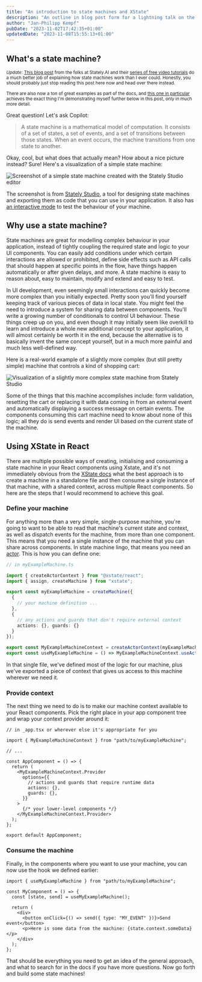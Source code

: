 ```yaml
---
title: "An introduction to state machines and XState"
description: "An outline in blog post form for a lightning talk on the same topic"
author: "Jan-Philipp Kempf"
pubDate: "2023-11-02T17:42:35+01:00"
updatedDate: "2023-11-08T15:55:13+01:00"
---
```


## What's a state machine?

<small>_Update:_ [This blog post](https://stately.ai/blog/2023-10-05-what-is-a-state-machine) from the folks at Stately.AI and their [series of free video tutorials](https://www.youtube.com/playlist?list=PLvWgkXBB3dd4I_l-djWVU2UGPyBgKfnTQ) do a much better job of explaining how state machines work than I ever could. Honestly, you should probably just stop reading this post here now and head over there instead.

There are also now a ton of great examples as part of the docs, and [this one in particular](https://github.com/statelyai/xstate/tree/next/examples/todomvc-react) achieves the exact thing I'm demonstrating myself further below in this post, only in much more detail.</small>

Great question! Let's ask Copilot:

> A state machine is a mathematical model of computation. It consists of a set of states, a set of events, and a set of transitions between those states. When an event occurs, the machine transitions from one state to another.

Okay, cool, but what does that actually mean? How about a nice picture instead? Sure! Here's a visualization of a simple state machine:

![Screenshot of a simple state machine created with the Stately Studio editor](/tech-tips/images/intro-state-machines-xstate/state-machine.png)

The screenshot is from [Stately Studio](https://stately.ai/studio), a tool for designing state machines and exporting them as code that you can use in your application. It also has [an interactive mode](https://stately.ai/registry/editor/0042094c-f8ef-4299-a8ca-a8129b6defb5?machineId=0ce50a28-7299-4a6e-8545-a025d635be86&mode=Simulate) to test the behaviour of your machine.

## Why use a state machine?

State machines are great for modelling complex behaviour in your application, instead of tightly coupling the required state and logic to your UI components. You can easily add conditions under which certain interactions are allowed or prohibited, define side effects such as API calls that should happen at specific points in the flow, have things happen automatically or after given delays, and more. A state machine is easy to reason about, easy to maintain, modify and extend and easy to test.

In UI development, even seemingly small interactions can quickly become more complex than you initially expected. Pretty soon you'll find yourself keeping track of various pieces of data in local state. You might feel the need to introduce a system for sharing data between components. You'll write a growing number of conditionals to control UI behaviour. These things creep up on you, and even though it may initially seem like overkill to learn and introduce a whole new additional concept to your application, it will almost certainly be worth it in the end, because the alternative is to basically invent the same concept yourself, but in a much more painful and much less well-defined way.

Here is a real-world example of a slightly more complex (but still pretty simple) machine that controls a kind of shopping cart:

![Visualization of a slightly more complex state machine from Stately Studio](/tech-tips/images/intro-state-machines-xstate/cart-machine.png)

Some of the things that this machine accomplishes include: form validation, resetting the cart or replacing it with data coming in from an external event and automatically displaying a success message on certain events. The components consuming this cart machine need to know about none of this logic; all they do is send events and render UI based on the current state of the machine.

## Using XState in React

There are multiple possible ways of creating, initialising and consuming a state machine in your React components using Xstate, and it's not immediately obvious from the [XState docs](https://stately.ai/docs/xstate) what the best approach is to create a machine in a standalone file and then consume a single instance of that machine, with a shared context, across multiple React components. So here are the steps that I would recommend to achieve this goal.

### Define your machine

For anything more than a very simple, single-purpose machine, you're going to want to be able to read that machine's current state and context, as well as dispatch events for the machine, from more than one component. This means that you need a single instance of the machine that you can share across components. In state machine lingo, that means you need an [actor](https://stately.ai/docs/actors). This is how you can define one:

```ts
// in myExampleMachine.ts

import { createActorContext } from "@xstate/react";
import { assign, createMachine } from "xstate";

export const myExampleMachine = createMachine({
  {
    // your machine definition ...
  },
  {
    // any actions and guards that don't require external context
    actions: {}, guards: {}
  }
});

export const MyExampleMachineContext = createActorContext(myExampleMachine);
export const useMyExampleMachine = () => MyExampleMachineContext.useActor();
```

In that single file, we've defined most of the logic for our machine, plus we've exported a piece of context that gives us access to this machine wherever we need it.

### Provide context

The next thing we need to do is to make our machine context available to your React components. Pick the right place in your app component tree and wrap your context provider around it:

```tsx
// in _app.tsx or wherever else it's appropriate for you

import { MyExampleMachineContext } from "path/to/myExampleMachine";

// ...

const AppComponent = () => {
  return (
    <MyExampleMachineContext.Provider
      options={{
        // actions and guards that require runtime data
        actions: {},
        guards: {},
      }}
    >
      {/* your lower-level components */}
    </MyExampleMachineContext.Provider>
  );
};

export default AppComponent;
```

### Consume the machine

Finally, in the components where you want to use your machine, you can now use the hook we defined earlier:

```tsx
import { useMyExampleMachine } from "path/to/myExampleMachine";

const MyComponent = () => {
  const [state, send] = useMyExampleMachine();

  return (
    <div>
      <button onClick={() => send({ type: "MY_EVENT" })}>Send event</button>
      <p>Here is some data from the machine: {state.context.someData}</p>
    </div>
  );
};
```

That should be everything you need to get an idea of the general approach, and what to search for in the docs if you have more questions. Now go forth and build some state machines!
